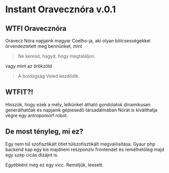 # Instant Oravecznóra v.0.1

## WTFI Oravecznóra

Oravecz Nóra napjaink magyar Coelho-ja, aki olyan bölcsességekkel örvendeztetett meg bennünket, mint
> Ne keresd, hagyd, hogy megtaláljon.

vagy mint az örökzöld

> A boldogság Veled kezdődik.

## WTFIT?!

Hisszük, hogy ezek a mély, lelkünket átható gondolatok dinamikusan generálhatóak és napjaink gépiesedő társadalmában Nórát is kiválthatja végre egy antropomorf robot.

## De most tényleg, mi ez?

Egy nem túl szofisztikált ötlet túlszofisztikált megvalósítása. Gyaur php backend kap egy kis majdnem reszponzív frontendet és remélhetőleg majd egy szép cicás dizájnt is.

Egyébként meg ez egy vicc. Reméljük, leesett.

